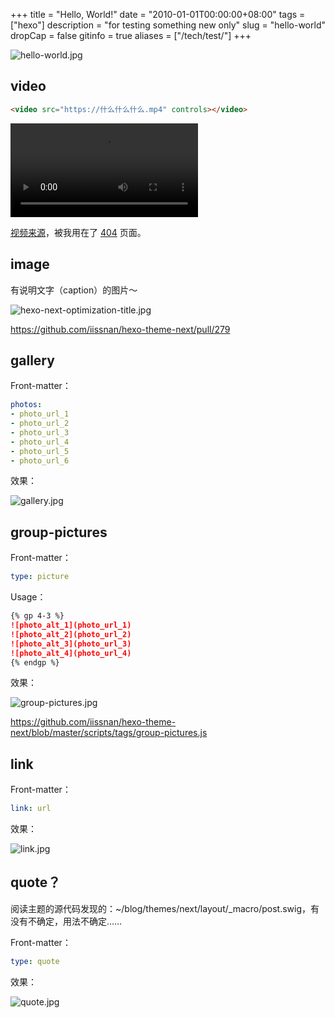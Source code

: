 +++
title = "Hello, World!"
date = "2010-01-01T00:00:00+08:00"
tags = ["hexo"]
description = "for testing something new only"
slug = "hello-world"
dropCap = false
gitinfo = true
aliases = ["/tech/test/"]
+++

![hello-world.jpg](/images/hello-world.jpg)

## video

```html
<video src="https://什么什么什么.mp4" controls></video>
```

<video src="QmeNUnncXEUSmMjrQ3ZKQhmChyh3AfiyKQ3YZXcss686Rq" controls></video>

[视频来源](http://www.acesheep.com/)，被我用在了 <a href="/404.html" target="_blank" rel="noopener">404</a> 页面。

## image

有说明文字（caption）的图片～

![hexo-next-optimization-title.jpg](/images/hexo-next-optimization-title.jpg "Coldplay")

https://github.com/iissnan/hexo-theme-next/pull/279

## gallery

Front-matter：

```yaml
photos:
- photo_url_1
- photo_url_2
- photo_url_3
- photo_url_4
- photo_url_5
- photo_url_6
```

效果：

![gallery.jpg](/images/gallery.jpg)

## group-pictures

Front-matter：

```yaml
type: picture
```

Usage：

```md
{% gp 4-3 %}
![photo_alt_1](photo_url_1)
![photo_alt_2](photo_url_2)
![photo_alt_3](photo_url_3)
![photo_alt_4](photo_url_4)
{% endgp %}
```

效果：

![group-pictures.jpg](/images/group-pictures.jpg)

https://github.com/iissnan/hexo-theme-next/blob/master/scripts/tags/group-pictures.js

## link

Front-matter：

```yaml
link: url
```

效果：

![link.jpg](/images/link.jpg)

## quote？

阅读主题的源代码发现的：~/blog/themes/next/layout/_macro/post.swig，有没有不确定，用法不确定……

Front-matter：

```yaml
type: quote
```

效果：

![quote.jpg](/images/quote.jpg)
